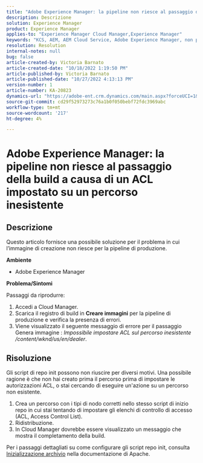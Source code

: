 ```yaml
---
title: "Adobe Experience Manager: la pipeline non riesce al passaggio della build perché l'ACL è impostato su un percorso inesistente"
description: Descrizione
solution: Experience Manager
product: Experience Manager
applies-to: "Experience Manager Cloud Manager,Experience Manager"
keywords: "KCS, AEM, AEM Cloud Service, Adobe Experience Manager, non può impostare acl su un percorso inesistente"
resolution: Resolution
internal-notes: null
bug: false
article-created-by: Victoria Barnato
article-created-date: "10/18/2022 1:19:50 PM"
article-published-by: Victoria Barnato
article-published-date: "10/27/2022 4:13:13 PM"
version-number: 1
article-number: KA-20823
dynamics-url: "https://adobe-ent.crm.dynamics.com/main.aspx?forceUCI=1&pagetype=entityrecord&etn=knowledgearticle&id=7c8b6087-e74e-ed11-bba2-000d3a34e6e5"
source-git-commit: cd29f52973273c76a1b0f050bebf72fdc3969abc
workflow-type: tm+mt
source-wordcount: '217'
ht-degree: 4%

---
```


# Adobe Experience Manager: la pipeline non riesce al passaggio della build a causa di un ACL impostato su un percorso inesistente

## Descrizione


Questo articolo fornisce una possibile soluzione per il problema in cui l’immagine di creazione non riesce per la pipeline di produzione.

<b>Ambiente</b>

- Adobe Experience Manager


<b>Problema/Sintomi</b>

Passaggi da riprodurre:

1. Accedi a Cloud Manager.
2. Scarica il registro di build in <b>Creare immagini</b> per la pipeline di produzione e verifica la presenza di errori.
3. Viene visualizzato il seguente messaggio di errore per il passaggio Genera immagine : *Impossibile impostare ACL sul percorso inesistente /content/wknd/us/en/dealer*.



## Risoluzione


Gli script di repo init possono non riuscire per diversi motivi. Una possibile ragione è che non hai creato prima il percorso prima di impostare le autorizzazioni ACL, o stai cercando di eseguire un&#39;azione su un percorso non esistente.

1. Crea un percorso con i tipi di nodo corretti nello stesso script di inizio repo in cui stai tentando di impostare gli elenchi di controllo di accesso (ACL, Access Control List).
2. Ridistribuzione.
3. In Cloud Manager dovrebbe essere visualizzato un messaggio che mostra il completamento della build.


Per i passaggi dettagliati su come configurare gli script repo init, consulta [Inizializzazione archivio](https://sling.apache.org/documentation/bundles/repository-initialization.html) nella documentazione di Apache.
